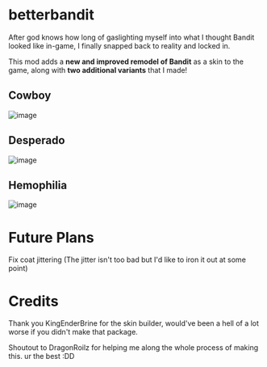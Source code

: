 # betterbandit
After god knows how long of gaslighting myself into what I thought Bandit looked like in-game, I finally snapped back to reality and locked in.

This mod adds a **new and improved remodel of Bandit** as a skin to the game, along with **two additional variants** that I made!

## Cowboy
![image](https://github.com/user-attachments/assets/b9d61dbf-05df-47f2-a084-2f2ab63ff484)

## Desperado
![image](https://github.com/user-attachments/assets/5665e450-afee-4bd6-b9a0-ecf1ceca4494)

## Hemophilia
![image](https://github.com/user-attachments/assets/0ba88bfa-a939-488a-bfe1-259b8f6c7fb0)

# Future Plans
Fix coat jittering (The jitter isn't too bad but I'd like to iron it out at some point)

# Credits
Thank you KingEnderBrine for the skin builder, would've been a hell of a lot worse if you didn't make that package.

Shoutout to DragonRoilz for helping me along the whole process of making this. ur the best :DD
